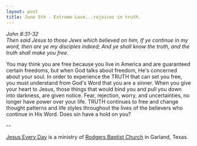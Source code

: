```yaml
---
layout: post
title: June 5th - Extreme Love...rejoices in truth.
---
```


_John 8:31-32  
Then said Jesus to those Jews which believed on him, If ye continue
in my word, then are ye my disciples indeed; And ye shall know the
truth, and the truth shall make you free._

You may think you are free because you live in America and are
guaranteed certain freedoms, but when God talks about freedom, He's
concerned about your soul. In order to experience the TRUTH that can
set you free, you must understand from God's Word that you are a
sinner. When you give your heart to Jesus, those things that would
bind you and pull you down into darkness, are given notice. Fear,
rejection, worry, and uncertainties, no longer have power over your
life. TRUTH continues to free and change thought patterns and life
styles throughout the lives of the believers who continue in His
Word. Does sin have a hold on you?

 --

<a href=http://jesuseveryday.net>Jesus Every Day</a> is a ministry of <a href=http://rodgersbaptist.net>Rodgers Baptist Church</a> in Garland, Texas.
